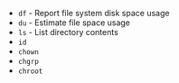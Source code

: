 - `df` - Report file system disk space usage
- `du` - Estimate file space usage
- `ls` - List directory contents
- `id`
- `chown`
- `chgrp`
- `chroot`
